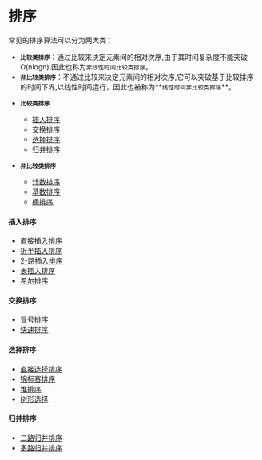  排序
 =====

常见的排序算法可以分为两大类：</br>
* **`比较类排序`**：通过比较来决定元素间的相对次序,由于其时间复杂度不能突破O(nlogn),因此也称为`非线性时间比较类排序`。
* **`非比较类排序`**：不通过比较来决定元素间的相对次序,它可以突破基于比较排序的时间下界,以线性时间运行，因此也被称为**`线性时间非比较类排序`**。

- **`比较类排序`**
    - [插入排序](#insertion)</br>
    - [交换排序](#exchange)</br>
    - [选择排序](#selection)</br>
    - [归并排序](#merge)</br>

- **`非比较类排序`**
    - [计数排序](./counting)</br>
    - [基数排序](./radix)</br>
    - [桶排序](./bucket)</br>

#### <i id="insertion"></i>插入排序  
- [直接插入排序](./insertion/straight_insertion)</br>
- [折半插入排序](./insertion/binary_insertion)</br>
- [2-路插入排序](./insertion/two-path_insertion)
- [表插入排序](./insertion/table_insertion)
- [希尔排序](./insertion/shell)</br>

#### <i id="exchange"></i>交换排序  
- [冒号排序](./exchange/bubble)</br>
- [快速排序](./exchange/quick)</br>


#### <i id="selection"></i>选择排序  
- [直接选择排序](./selection/direct_selection)</br>
- [锦标赛排序](./selection/tournament)</br>
- [堆排序](./selection/heap)</br>
- [树形选择](./selection/tree_selection)


#### <i id="merge"></i>归并排序
- [二路归并排序](./merge/binary_merge)
- [多路归并排序](./merge/mul_merge)



